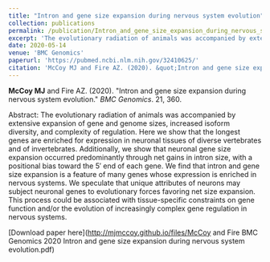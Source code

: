 ```yaml
---
title: "Intron and gene size expansion during nervous system evolution"
collection: publications
permalink: /publication/Intron_and_gene_size_expansion_during_nervous_system_evolution_051420
excerpt: 'The evolutionary radiation of animals was accompanied by extensive expansion of gene and genome sizes, increased isoform diversity, and complexity of regulation. Here we show that the longest genes are enriched for expression in neuronal tissues of diverse vertebrates and of invertebrates. Additionally, we show that neuronal gene size expansion occurred predominantly through net gains in intron size, with a positional bias toward the 5′ end of each gene. We find that intron and gene size expansion is a feature of many genes whose expression is enriched in nervous systems. We speculate that unique attributes of neurons may subject neuronal genes to evolutionary forces favoring net size expansion. This process could be associated with tissue-specific constraints on gene function and/or the evolution of increasingly complex gene regulation in nervous systems.'
date: 2020-05-14
venue: 'BMC Genomics'
paperurl: 'https://pubmed.ncbi.nlm.nih.gov/32410625/'
citation: 'McCoy MJ and Fire AZ. (2020). &quot;Intron and gene size expansion during nervous system evolution.&quot; <i>BMC Genomics</i>. 21, 360.'
---
```

**McCoy MJ** and Fire AZ. (2020). &quot;Intron and gene size expansion during nervous system evolution.&quot; <i>BMC Genomics</i>. 21, 360.

Abstract: The evolutionary radiation of animals was accompanied by extensive expansion of gene and genome sizes, increased isoform diversity, and complexity of regulation. Here we show that the longest genes are enriched for expression in neuronal tissues of diverse vertebrates and of invertebrates. Additionally, we show that neuronal gene size expansion occurred predominantly through net gains in intron size, with a positional bias toward the 5′ end of each gene. We find that intron and gene size expansion is a feature of many genes whose expression is enriched in nervous systems. We speculate that unique attributes of neurons may subject neuronal genes to evolutionary forces favoring net size expansion. This process could be associated with tissue-specific constraints on gene function and/or the evolution of increasingly complex gene regulation in nervous systems.

[Download paper here](http://mjmccoy.github.io/files/McCoy and Fire BMC Genomics 2020 Intron and gene size expansion during nervous system evolution.pdf)
